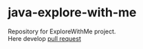 # java-explore-with-me
Repository for ExploreWithMe project.  
Here develop [pull request](https://github.com/Nikolas7zip/java-explore-with-me/pull/2) 
